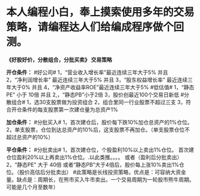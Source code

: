 # 本人编程小白，奉上摸索使用多年的交易策略，请编程达人们给编成程序做个回测。

**《好股好价，分散组合，分批买卖》 交易策略**

**开仓条件：**
#好公司#
1，“营业收入增长率”最近连续三年大于5%  并且    
2，“净利润增长率”   最近连续三年大于5%  并且
3，“股东权益增长率” 最近连续三年大于0%  并且
4，“净资产收益率ROE”最近连续三年大于5%
#低估值#
1，“静态PE”  小于 10倍  并且
2,，“静态PB”小于2倍
3，股价创最近100个交易日新低
#分散组合#
1，选30支股票做为投资组合
2，组合里同一行业股票不超过三支 
3，符合开仓条件的每支股票第一次建仓量为总资产1%

**加仓条件：**
#分批买入#
1，首次建仓后，股价每下跌10%加仓总资产的1%仓位。
2，单支股票，仓位到达总资产的10%后，这支股票不再加仓。（单支股票仓位不超过总资产的10%）

**平仓条件：**
#分批卖出#
1，首次建仓位，个股盈利10%以上卖出1%仓位。 首次建仓位盈利20%以上再卖出1%仓位。.以此类推。。。。 或者（盈利后分批卖出）
2，“静态PE”  大于 40倍 或者“静态PB”大于4倍后，股价每上涨10%卖出1%仓位。（股价高估后分批卖出）
#此策略是长线投资策略，优点是：可容纳大资金量。缺点是：周期长，在熊市买入牛市卖出。一个交易周期为一轮股市熊牛周期。可能是几个月至数年）
